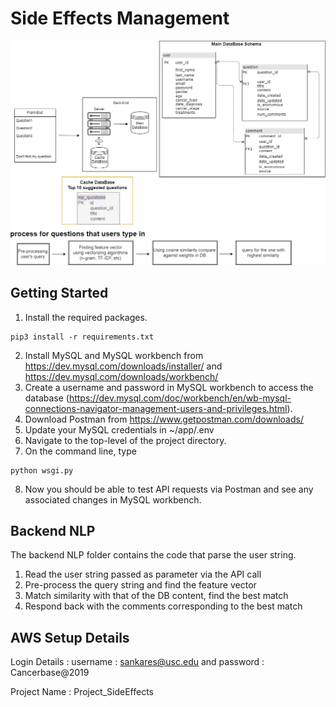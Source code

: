 # Side Effects Management
![](/images/backend_architecture_diagram_103019.png)

## Getting Started
1. Install the required packages.
```
pip3 install -r requirements.txt
```
2. Install MySQL and MySQL workbench from https://dev.mysql.com/downloads/installer/ and https://dev.mysql.com/downloads/workbench/
3. Create a username and password in MySQL workbench to access the database (https://dev.mysql.com/doc/workbench/en/wb-mysql-connections-navigator-management-users-and-privileges.html). 
4. Download Postman from https://www.getpostman.com/downloads/
5. Update your MySQL credentials in ~/app/.env
6. Navigate to the top-level of the project directory.
7. On the command line, type
```
python wsgi.py
```
8. Now you should be able to test API requests via Postman and see any associated changes in MySQL workbench.

## Backend NLP 

The backend NLP folder contains the code that parse the user string. 

1) Read the user string passed as parameter via the API call 
2) Pre-process the query string and find the feature vector 
3) Match similarity with that of the DB content, find the best match 
4) Respond back with the comments corresponding to the best match 

## AWS Setup Details 

Login Details : username : sankares@usc.edu and password : Cancerbase@2019

Project Name : Project_SideEffects